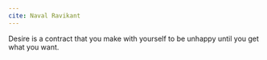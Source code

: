 ```yaml
---
cite: Naval Ravikant
---
```


Desire is a contract that you make with yourself to be unhappy until you get what you want.
